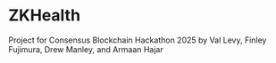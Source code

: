 # ZKHealth

Project for Consensus Blockchain Hackathon 2025 by Val Levy, Finley Fujimura, Drew Manley, and Armaan Hajar
